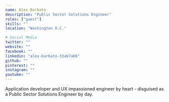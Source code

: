 ```yaml
---
name: Alex Barbato
description: "Public Sector Solutions Engineer"
roles: ["guest"]
skills: ""
location: "Washington D.C."

# Social Media
twitter: ""
website: ""
facebook: ""
linkedin: "alex-barbato-33ab7a66"
github: ""
pinterest: ""
instagram: ""
youtube: ""
---
```

<!-- markdownlint-disable MD041-->
Application developer and UX impassioned engineer by heart - disguised as a Public Sector Solutions Engineer by day.

<!--more-->
